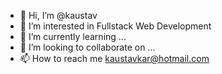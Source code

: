 - 👋 Hi, I’m @kaustav 
- 👀 I’m interested in Fullstack Web Development
- 🌱 I’m currently learning ...
- 💞️ I’m looking to collaborate on ...
- 📫 How to reach me kaustavkar@hotmail.com

<!---
kaustav-kar/kaustav-kar is a ✨ special ✨ repository because its `README.md` (this file) appears on your GitHub profile.
You can click the Preview link to take a look at your changes.
--->
